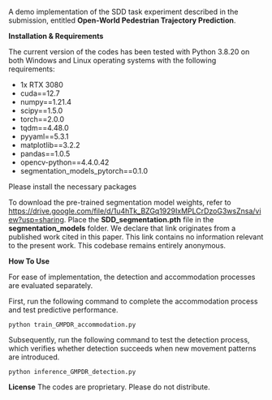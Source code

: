 A demo implementation of the SDD task experiment described in the submission, entitled **Open-World Pedestrian Trajectory Prediction**.



**Installation & Requirements**

The current version of the codes has been tested with Python 3.8.20 on both Windows and Linux operating systems with the following requirements:

- 1x RTX 3080
- cuda==12.7
- numpy==1.21.4
- scipy==1.5.0
- torch==2.0.0
- tqdm==4.48.0
- pyyaml==5.3.1
- matplotlib==3.2.2
- pandas==1.0.5
- opencv-python==4.4.0.42
- segmentation_models_pytorch==0.1.0

Please install the necessary packages


To download the pre-trained segmentation model weights, refer to https://drive.google.com/file/d/1u4hTk_BZGq1929IxMPLCrDzoG3wsZnsa/view?usp=sharing. Place the **SDD_segmentation.pth** file in the **segmentation_models** folder.
We declare that link originates from a published work cited in this paper. This link contains no information relevant to the present work. This codebase remains entirely anonymous.




**How To Use**

For ease of implementation, the detection and accommodation processes are evaluated separately. 

First, run the following command to complete the accommodation process and test predictive performance. 

`python train_GMPDR_accommodation.py`

Subsequently, run the following command to test the detection process, which verifies whether detection succeeds when new movement patterns are introduced.

``python inference_GMPDR_detection.py``



**License**
The codes are proprietary. Please do not distribute.

